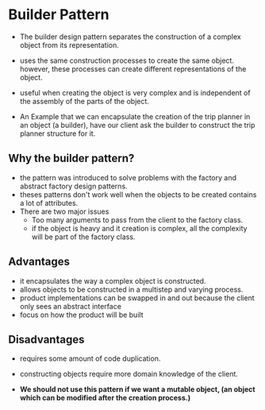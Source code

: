 # Builder Pattern

- The builder design pattern separates the construction of a complex object from its representation.
- uses the same construction processes to create the same object. however, these processes can create different representations of the object.
- useful when creating the object is very complex and is independent of the assembly of the parts of the object.

- An Example that we can encapsulate the creation of the trip planner in an object (a builder), have our client ask the builder to construct the trip planner structure for it.

## Why the builder pattern?
- the pattern was introduced to solve problems with the factory and abstract factory design patterns.
- theses patterns don't work well when the objects to be created contains a lot of attributes.
- There are two major issues
  - Too many arguments to pass from the client to the factory class.
  - if the object is heavy and it creation is complex, all the complexity will be part of the factory class.

## Advantages
- it encapsulates the way a complex object is constructed.
- allows objects to be constructed in a multistep and varying process.
- product implementations can be swapped in and out because the client only sees an abstract interface
- focus on how the product will be built

## Disadvantages
- requires some amount of code duplication.
- constructing objects require more domain knowledge of the client.


- **We should not use this  pattern if we want a mutable object, (an object which can be modified after the creation process.)**

